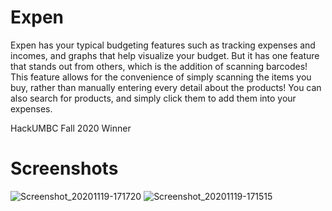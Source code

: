 # Expen
Expen has your typical budgeting features such as tracking expenses and incomes, and graphs that help visualize your budget. But it has one feature that stands out from others,
which is the addition of scanning barcodes! This feature allows for the convenience of simply scanning the items you buy, rather than manually entering every detail about the
products! You can also search for products, and simply click them to add them into your expenses.

HackUMBC Fall 2020 Winner

# Screenshots
![Screenshot_20201119-171720](https://user-images.githubusercontent.com/40605740/103445868-21e55a00-4c47-11eb-9b3c-2e007d510b4c.png)
![Screenshot_20201119-171515](https://user-images.githubusercontent.com/40605740/103445870-23af1d80-4c47-11eb-9bd0-46080d0cf641.png)

